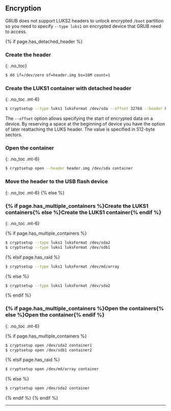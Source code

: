 ## Encryption

GRUB does not support LUKS2 headers to unlock encrypted `/boot` partition so you need to specify `--type luks1` on encrypted device that GRUB need to access.

{% if page.has_detached_header %}
### Create the header
{: .no_toc}

```bash
$ dd if=/dev/zero of=header.img bs=16M count=1
```

### Create the LUKS1 container with detached header
{: .no_toc .mt-6}

```bash
$ cryptsetup --type luks1 luksFormat /dev/sda --offset 32768 --header header.img
```

The `--offset` option allows specifying the start of encrypted data on a device. By reserving a space at the beginning of device you have the option of later reattaching the LUKS header. The value is specified in 512-byte sectors.

### Open the container
{: .no_toc .mt-6}

```bash
$ cryptsetup open --header header.img /dev/sda container
```

### Move the header to the USB flash device
{: .no_toc .mt-6}
{% else %}
### {% if page.has_multiple_containers %}Create the LUKS1 containers{% else %}Create the LUKS1 container{% endif %}
{: .no_toc .mt-6}

{% if page.has_multiple_containers %}
```bash
$ cryptsetup --type luks1 luksFormat /dev/sda2
$ cryptsetup --type luks1 luksFormat /dev/sdb1
```
{% elsif page.has_raid %}
```bash
$ cryptsetup --type luks1 luksFormat /dev/md/array
```
{% else %}
```bash
$ cryptsetup --type luks1 luksFormat /dev/sda2
```
{% endif %}

### {% if page.has_multiple_containers %}Open the containers{% else %}Open the container{% endif %}
{: .no_toc .mt-6}

{% if page.has_multiple_containers %}
```bash
$ cryptsetup open /dev/sda2 container1
$ cryptsetup open /dev/sdb1 container2
```
{% elsif page.has_raid %}
```bash
$ cryptsetup open /dev/md/array container
```
{% else %}
```bash
$ cryptsetup open /dev/sda2 container
```
{% endif %}
{% endif %}




---
